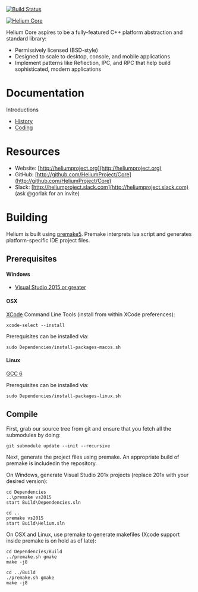 [![Build Status](https://travis-ci.org/HeliumProject/Core.svg?branch=master)](https://travis-ci.org/HeliumProject/Core)

<a href="http://heliumproject.org/">![Helium Core](https://raw.github.com/HeliumProject/Core/master/Documentation/Helium.png)</a>

Helium Core aspires to be a fully-featured C++ platform abstraction and standard library:
* Permissively licensed (BSD-style)
* Designed to scale to desktop, console, and mobile applications
* Implement patterns like Reflection, IPC, and RPC that help build sophisticated, modern applications

# Documentation #

Introductions
* [History](Documentation/Intro-History.md)
* [Coding](Documentation/Intro-Coding.md)

# Resources #

* Website: [http://heliumproject.org](http://heliumproject.org)
* GitHub: [http://github.com/HeliumProject/Core](http://github.com/HeliumProject/Core)
* Slack: [http://heliumproject.slack.com](http://heliumproject.slack.com) (ask @gorlak for an invite)

# Building #

Helium is built using [premake5](https://github.com/premake).  Premake interprets lua script and generates platform-specific IDE project files.

## Prerequisites ##

#### Windows ####
* [Visual Studio 2015 or greater](http://www.visualstudio.com)

#### OSX ####
[XCode](https://developer.apple.com/xcode) Command Line Tools (install from within XCode preferences):

    xcode-select --install

Prerequisites can be installed via:

    sudo Dependencies/install-packages-macos.sh

#### Linux ####
[GCC 6](https://gcc.gnu.org/gcc-6/changes.html)

Prerequisites can be installed via:

    sudo Dependencies/install-packages-linux.sh

## Compile ##

First, grab our source tree from git and ensure that you fetch all the submodules by doing:

    git submodule update --init --recursive

Next, generate the project files using premake.  An appropriate build of premake is includedin the repository.

On Windows, generate Visual Studio 201x projects (replace 201x with your desired version):

    cd Dependencies
    ..\premake vs2015
    start Build\Dependencies.sln
    
    cd ..
    premake vs2015
    start Build\Helium.sln

On OSX and Linux, use premake to generate makefiles (Xcode support inside premake is on hold as of late):

    cd Dependencies/Build
    ../premake.sh gmake
    make -j8
    
    cd ../Build
    ./premake.sh gmake
    make -j8
